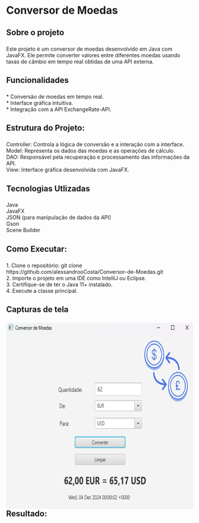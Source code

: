 <h1 align="left">Conversor de Moedas</h1>

###

<p align="left"></p>

###

<h2 align="left">Sobre o projeto</h2>

###

<p align="left">Este projeto é um conversor de moedas desenvolvido em Java com JavaFX. Ele permite converter valores entre diferentes moedas usando taxas de câmbio em tempo real obtidas de uma API externa.</p>

###

<h2 align="left">Funcionalidades</h2>

###

<p align="left">* Conversão de moedas em tempo real.<br>* Interface gráfica intuitiva.<br>* Integração com a API ExchangeRate-API.</p>

###

<h2 align="left">Estrutura do Projeto:</h2>

###

<p align="left">Controller: Controla a lógica de conversão e a interação com a interface.<br>Model: Representa os dados das moedas e as operações de cálculo.<br>DAO: Responsável pela recuperação e processamento das informações da API.<br>View: Interface gráfica desenvolvida com JavaFX.</p>

###

<h2 align="left">Tecnologias Utlizadas</h2>

###

<p align="left">Java<br>JavaFX<br>JSON (para manipulação de dados da API)<br>Gson<br>Scene Builder</p>

###

<h2 align="left">Como Executar:</h2>

###

<p align="left">1. Clone o repositório: git clone https://github.com/alessandrooCosta/Conversor-de-Moedas.git<br>2. Importe o projeto em uma IDE como IntelliJ ou Eclipse.<br>3. Certifique-se de ter o Java 11+ instalado.<br>4. Execute a classe principal.</p>

###

<h2 align="left">Capturas de tela</h2>

###

<div align="center">
  <img align="left" height="500" src="images/conversorMoedas.png"/>
</div>

###

<h2 align="left">Resultado:</h2>

###


